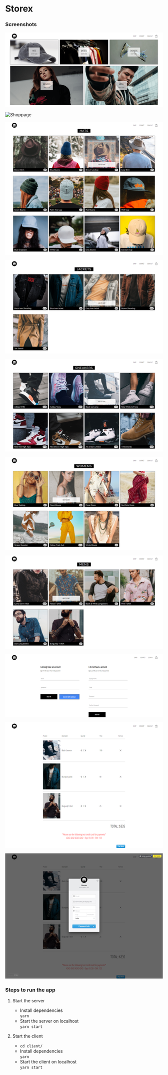 # Storex


### Screenshots
![Homepage](https://github.com/KunalMahato11/ecom-app/blob/master/client/src/assets/1.png)

![Shoppage](https://github.com/KunalMahato11/ecom-app/blob/master/client/src/assets/2.png)

![Hatpage](https://github.com/KunalMahato11/ecom-app/blob/master/client/src/assets/3.png)

![page](https://github.com/KunalMahato11/ecom-app/blob/master/client/src/assets/4.png)

![page](https://github.com/KunalMahato11/ecom-app/blob/master/client/src/assets/5.png)

![page](https://github.com/KunalMahato11/ecom-app/blob/master/client/src/assets/6.png)

![page](https://github.com/KunalMahato11/ecom-app/blob/master/client/src/assets/7.png)

![page](https://github.com/KunalMahato11/ecom-app/blob/master/client/src/assets/8.png)

![page](https://github.com/KunalMahato11/ecom-app/blob/master/client/src/assets/9.png)

![page](https://github.com/KunalMahato11/ecom-app/blob/master/client/src/assets/10.png)



### Steps to run the app 
1. Start the server  
    - Install dependencies  
    `yarn`  
    - Start the server on localhost  
    `yarn start`  

2. Start the client  
    - `cd client/`   
    - Install dependencies  
    `yarn`  
    - Start the client on localhost  
    `yarn start`  


